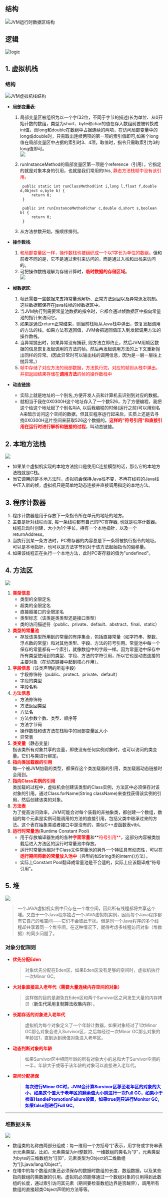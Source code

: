 ## 结构 ##
![JVM运行时数据区结构](_img/runTimeDataArea.png 'JVM运行时数据区结构')  

## 逻辑 ##
![logic](_img/logic.jpg 'JVM运行时数据区结构')  



## 1. 虚拟机栈 ##
### 结构 ###
![JVM虚拟机栈结构](_img/vmstack.png 'JVM虚拟机栈结构')  

- **局部变量表**:  
	1. 局部变量区被组织为以一个字(32位，不同于字节的描述)长为单位、从0开始计数的数组，类型为short、byte和char的值在存入数组前要被转换成int值，而long和double在数组中占据连续的两项，在访问局部变量中的long或double时，只需取出连续两项的第一项的索引值即可,如某个long值在局部变量区中占据的索引时3、4项，取值时，指令只需取索引为3的long值即可。  
![](_img/a.jpg)  
	2. runInstanceMethod的局部变量区第一项是个reference（引用），它指定的就是对象本身的引用，也就是我们常用的this, <font color="red">静态方法栈帧中没有该引用。</font>  

		 	public static int runClassMethod(int i,long l,float f,double d,Object o,byte b) {   
		 		return 0;   
		 	}   
		 	
		 	public int runInstanceMethod(char c,double d,short s,boolean b) {   
		 		return 0;   
		 	}  
	3. 从方法参数开始，按顺序排列。
- **操作数栈**:  
	1. <font color="red">和局部变量区一样，操作数栈也被组织成一个以1字长为单位的数组。</font>但和前者不同的是，它不是通过索引来访问的，而是通过入栈和出栈来访问的。
	2. 可把操作数栈理解为存储计算时，<font color="red">**临时数据的存储区域**</font>。  
	![](_img/b.jpg)  

- **帧数据区**: 
	1. 帧还需要一些数据来支持常量池解析、正常方法返回以及异常派发机制。这些数据都保存在java栈帧的帧数据区中。
	2. 当JVM执行到需要常量池数据的指令时，它都会通过帧数据区中指向常量池的指针来访问它。
	3. 如果是通过return正常结束，则当前栈帧从Java栈中弹出，恢复发起调用的方法的栈。如果方法有返回值，JVM会把返回值压入到发起调用方法的操作数栈。
	4. 当异常抛出时，如果异常没有捕获, 则方法立即终止，然后JVM用帧区数据的信息恢复发起调用的方法的帧。然后再发起调用方法的上下文重新抛出同样的异常。(因此异常时可以输出栈的调用信息，因为是一层一层往上抛异常。)  
	5. <font color="red">帧中存储了对应方法的局部数据，方法执行完，对应的帧则从栈中弹出，并把返回结果存储在**调用方法**的帧的操作数栈中</font>  

- **动态链接**:  
	- 实际上就是地址的一个别名,方便开发人员和计算机去识别到对应的数据。
	- 就相当于我在0X0300H这个地址存入了一个数526，为了方便编程，我把这个给这个地址起了个别名叫A, 以后我编程的时候(运行之前)可以用别名A来暗示访问这个空间的数据，但其实程序运行起来后，实质上还是去寻找0X0300H这片空间来获取526这个数据的。<font color="red">**这样的"符号引用"和直接引用在运行时进行解析和链接的过程**</font>，叫动态链接。

## 2. 本地方法栈 ##
![](_img/nativestack.png)  

- 如果某个虚拟机实现的本地方法接口是使用C连接模型的话，那么它的本地方法栈就是C栈。
- 当它调用的是本地方法时，虚拟机会保持Java栈不变，不再在线程的Java栈中压入新的帧，虚拟机只是简单地动态连接并直接调用指定的本地方法。


## 3. 程序计数器 ##
1. 程序计数器是用于存放下一条指令所在单元的地址的地方。  
2. 主要是针对线程而言, 每一条线程都有自己的PC寄存器, 也就是程序计数器。线程启动时创建，大小为1个字长，持有一个本地指针，以及一个returnAddress。  
3. 当执行到某一条方法时，PC寄存器的内容总是下一条将被执行指令的地址。可以是本地指针，也可以是方法字节码对于该方法起始指令的偏移量。  
4. 如果该线程正在执行一个本地方法，此时PC寄存器的值为"undefined"。  


## 4. 方法区 ##
![](_img/MethodArea.png)  

1. <font color="red">**类型信息**</font>  	
	- 类型的全限定名
	- 超类的全限定名
	- 直接超接口的全限定名
	- 类型标志（该类是类类型还是接口类型）
	- 类的访问描述符（public、private、default、abstract、final、static）
2. <font color="red">**类型的常量池**</font>  
	-  存放该类型所用到的常量的有序集合，包括直接常量（如字符串、整数、浮点数的常量）和对其他类型、字段、方法的符号引用。常量池中每一个保存的常量都有一个索引，就像数组中的字段一样。因为常量池中保存中所有类型使用到的类型、字段、方法的字符引用，所以它也是动态连接的主要对象（在动态链接中起到核心作用）。
3. <font color="red">**字段信息**</font>（该类声明的所有字段）
	- 字段修饰符（public、protect、private、default）
	- 字段的类型
	- 字段名称
4. <font color="red">**方法信息**</font>
	- 方法修饰符
	- 方法返回类型
	- 方法名
	- 方法参数个数、类型、顺序等
	- 方法字节码
	- 操作数栈和该方法在栈帧中的局部变量区大小
	- 异常表
5. <font color="red">**类变量**</font>（静态变量）  
	指该类所有对象共享的变量，即使没有任何实例对象时，也可以访问的类变量。它们与类进行绑定。
6. <font color="red">**指向类加载器的引用**</font>  
	每一个被JVM加载的类型，都保存这个类加载器的引用，类加载器动态链接时会用到。
7. <font color="red">**指向Class实例的引用**</font>  
	类加载的过程中，虚拟机会创建该类型的Class实例，方法区中必须保存对该对象的引用。通过Class.forName(String className)来查找获得该实例的引用，然后创建该类的对象。
8. <font color="red">**方法表**</font>  
	为了提高访问效率，JVM可能会对每个装载的非抽象类，都创建一个数组，数组的每个元素是实例可能调用的方法的直接引用，包括父类中继承过来的方法。这个表在抽象类或者接口中是没有的，类似C++虚函数表vtbl。
9. <font color="red">**运行时常量池**</font>(Runtime Constant Pool)  
	- 用于存放编译器生成的各种<font color="red">**字面常量**</font>和**<font color="red">符号引用**</font>，这部分内容被类加载后进入方法区的运行时常量池中存放。
	- 运行时常量池相对于Class文件常量池的另外一个特征具有动态性，可以在<font color="red">**运行期间将新的常量放入池中**</font>（典型的如String类的intern()方法）。
	- 实际上Constant Pool翻译成常量池是不合适的，实际上应该翻译成“符号引用”。


## 5. 堆 ##
![](_img/2018-05-08_213108.png)  

> 一个JAVA虚拟机实例中只存在一个堆空间，因此所有线程都将共享这个堆。又由于一个Java程序独占一个JAVA虚拟机实例，因而每个Java程序都有它自己的堆空间——它们不会彼此干扰。但是同一个Java程序的多个线程却共享着同一个堆空间，在这种情况下，就得考虑多线程访问对象（堆数据）的同步问题了。  

### **对象分配规则** ###
- <font color="red">**优先分配Eden**</font>  

  >对象优先分配在Eden区，如果Eden区没有足够的空间时，虚拟机执行一次Minor GC。
- <font color="red">**大对象直接进入老年代（需要大量连续内存空间的对象）**</font>  

    >这样做的目的是避免在Eden区和两个Survivor区之间发生大量的内存拷贝（**新生代采用复制算法收集内存**）。
- <font color="red">**长期存活的对象进入老年代**</font>  

    >虚拟机为每个对象定义了一个年龄计数器，如果对象经过了1次Minor GC那么对象会进入Survivor区，之后每经过一次Minor GC那么对象的年龄加1，直到达到阀值对象进入老年区。
- <font color="red">**动态判断对象的年龄**</font>  

    >如果Survivor区中相同年龄的所有对象大小的总和大于Survivor空间的一半，年龄大于或等于该年龄的对象可以直接进入老年代。  
- <font color="red">**空间分配担保**</font>  

    ><font color="blue">**每次进行Minor GC时，JVM会计算Survivor区移至老年区的对象的大小，如果这个值大于老年区的剩余值大小则进行一次Full GC，如果小于检查HandlePromotionFailure设置，如果true则只进行Monitor GC,如果false则进行Full GC**。</font>  

----------

### **堆数据关系** ###

![](_img/heaparray.png)   


- 数组类的名称由两部分组成：每一维用一个方括号“[”表示，用字符或字符串表示元素类型。比如，元素类型为int整数的、一维数组的类名为“[I”，元素类型为byte的三维数组为“[[[B”，元素类型为Object的二维数组为“[[Ljava/lang/Object”。  
- 在堆中的每个数组对象还必须保存的数据时数组的长度、数组数据，以及某些指向数组的类数据的引用。虚拟机必须能够通过一个数组对象的引用得到此数组的长度，通过索引访问其元素（期间要检查数组边界是否越界），调用所有数组的直接超类Object声明的方法等等。




